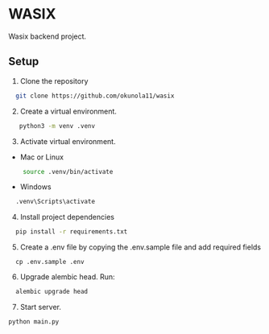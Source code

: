 # WASIX
Wasix backend project. 

## Setup

1. Clone the repository
```sh
  git clone https://github.com/okunola11/wasix
```
2. Create a virtual environment.
 ```sh
    python3 -m venv .venv
 ```
3. Activate virtual environment. 
- Mac or Linux
```sh
    source .venv/bin/activate
```
- Windows
```sh
  .venv\Scripts\activate
```
4. Install project dependencies
```sh
  pip install -r requirements.txt
```
5. Create a .env file by copying the .env.sample file and add required fields
```
  cp .env.sample .env
```
6. Upgrade alembic head. Run:
```sh
  alembic upgrade head
```
7. Start server.
 ```sh
 python main.py
```
